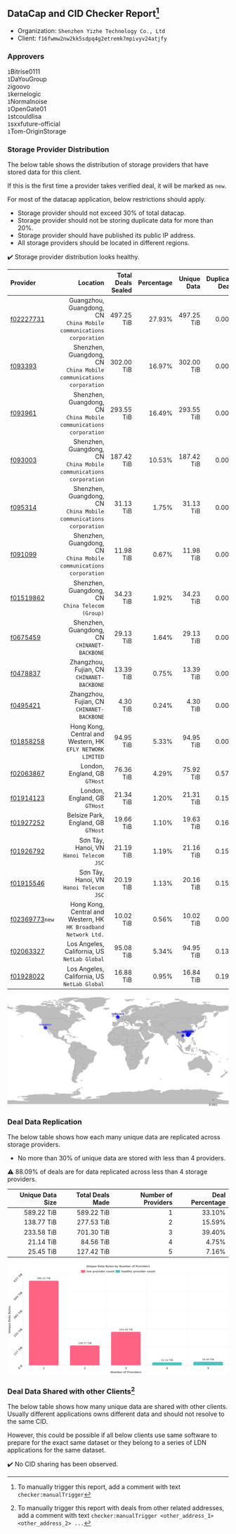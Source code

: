 ## DataCap and CID Checker Report[^1]
 - Organization: `Shenzhen Yizhe Technology Co., Ltd`
 - Client: `f16fwmw2nw2kk5sdpq4g2etremk7mpivyv24atjfy`
### Approvers
`1`Bitrise0111<br/>`1`DaYouGroup<br/>`2`igoovo<br/>`1`kernelogic<br/>`1`Normalnoise<br/>`1`OpenGate01<br/>`1`stcouldlisa<br/>`1`sxxfuture-official<br/>`1`Tom-OriginStorage

### Storage Provider Distribution
The below table shows the distribution of storage providers that have stored data for this client.

If this is the first time a provider takes verified deal, it will be marked as `new`.

For most of the datacap application, below restrictions should apply.
 - Storage provider should not exceed 30% of total datacap.
 - Storage provider should not be storing duplicate data for more than 20%.
 - Storage provider should have published its public IP address.
 - All storage providers should be located in different regions.

✔️ Storage provider distribution looks healthy.

| Provider                                                    |                                                               Location | Total Deals Sealed | Percentage | Unique Data | Duplicate Deals |
| :---------------------------------------------------------- | ---------------------------------------------------------------------: | -----------------: | ---------: | ----------: | --------------: |
| [f02227731](https://filfox.info/en/address/f02227731)       | Guangzhou, Guangdong, CN<br/>`China Mobile communications corporation` |         497.25 TiB |     27.93% |  497.25 TiB |           0.00% |
| [f093393](https://filfox.info/en/address/f093393)           |  Shenzhen, Guangdong, CN<br/>`China Mobile communications corporation` |         302.00 TiB |     16.97% |  302.00 TiB |           0.00% |
| [f093961](https://filfox.info/en/address/f093961)           |  Shenzhen, Guangdong, CN<br/>`China Mobile communications corporation` |         293.55 TiB |     16.49% |  293.55 TiB |           0.00% |
| [f093003](https://filfox.info/en/address/f093003)           |  Shenzhen, Guangdong, CN<br/>`China Mobile communications corporation` |         187.42 TiB |     10.53% |  187.42 TiB |           0.00% |
| [f095314](https://filfox.info/en/address/f095314)           |  Shenzhen, Guangdong, CN<br/>`China Mobile communications corporation` |          31.13 TiB |      1.75% |   31.13 TiB |           0.00% |
| [f091099](https://filfox.info/en/address/f091099)           |  Shenzhen, Guangdong, CN<br/>`China Mobile communications corporation` |          11.98 TiB |      0.67% |   11.98 TiB |           0.00% |
| [f01519862](https://filfox.info/en/address/f01519862)       |                    Shenzhen, Guangdong, CN<br/>`China Telecom (Group)` |          34.23 TiB |      1.92% |   34.23 TiB |           0.00% |
| [f0675459](https://filfox.info/en/address/f0675459)         |                        Shenzhen, Guangdong, CN<br/>`CHINANET-BACKBONE` |          29.13 TiB |      1.64% |   29.13 TiB |           0.00% |
| [f0478837](https://filfox.info/en/address/f0478837)         |                          Zhangzhou, Fujian, CN<br/>`CHINANET-BACKBONE` |          13.39 TiB |      0.75% |   13.39 TiB |           0.00% |
| [f0495421](https://filfox.info/en/address/f0495421)         |                          Zhangzhou, Fujian, CN<br/>`CHINANET-BACKBONE` |           4.30 TiB |      0.24% |    4.30 TiB |           0.00% |
| [f01858258](https://filfox.info/en/address/f01858258)       |          Hong Kong, Central and Western, HK<br/>`EFLY NETWORK LIMITED` |          94.95 TiB |      5.33% |   94.95 TiB |           0.00% |
| [f02063867](https://filfox.info/en/address/f02063867)       |                                       London, England, GB<br/>`GTHost` |          76.36 TiB |      4.29% |   75.92 TiB |           0.57% |
| [f01914123](https://filfox.info/en/address/f01914123)       |                                       London, England, GB<br/>`GTHost` |          21.34 TiB |      1.20% |   21.31 TiB |           0.15% |
| [f01927252](https://filfox.info/en/address/f01927252)       |                                 Belsize Park, England, GB<br/>`GTHost` |          19.66 TiB |      1.10% |   19.63 TiB |           0.16% |
| [f01926792](https://filfox.info/en/address/f01926792)       |                             Sơn Tây, Hanoi, VN<br/>`Hanoi Telecom JSC` |          21.19 TiB |      1.19% |   21.16 TiB |           0.15% |
| [f01915546](https://filfox.info/en/address/f01915546)       |                             Sơn Tây, Hanoi, VN<br/>`Hanoi Telecom JSC` |          20.19 TiB |      1.13% |   20.16 TiB |           0.15% |
| [f02369773](https://filfox.info/en/address/f02369773)`new`  |     Hong Kong, Central and Western, HK<br/>`HK Broadband Network Ltd.` |          10.02 TiB |      0.56% |   10.02 TiB |           0.00% |
| [f02063327](https://filfox.info/en/address/f02063327)       |                        Los Angeles, California, US<br/>`NetLab Global` |          95.08 TiB |      5.34% |   94.95 TiB |           0.13% |
| [f01928022](https://filfox.info/en/address/f01928022)       |                        Los Angeles, California, US<br/>`NetLab Global` |          16.88 TiB |      0.95% |   16.84 TiB |           0.19% |

<img src="https://raw.githubusercontent.com/data-preservation-programs/filplus-checker-assets/main/filecoin-project/filecoin-plus-large-datasets/issues/1017/1693533089154.png"/>

### Deal Data Replication
The below table shows how each many unique data are replicated across storage providers.

- No more than 30% of unique data are stored with less than 4 providers.

⚠️ 88.09% of deals are for data replicated across less than 4 storage providers.

| Unique Data Size | Total Deals Made | Number of Providers | Deal Percentage |
| ---------------: | ---------------: | ------------------: | --------------: |
|       589.22 TiB |       589.22 TiB |                   1 |          33.10% |
|       138.77 TiB |       277.53 TiB |                   2 |          15.59% |
|       233.58 TiB |       701.30 TiB |                   3 |          39.40% |
|        21.14 TiB |        84.56 TiB |                   4 |           4.75% |
|        25.45 TiB |       127.42 TiB |                   5 |           7.16% |

<img src="https://raw.githubusercontent.com/data-preservation-programs/filplus-checker-assets/main/filecoin-project/filecoin-plus-large-datasets/issues/1017/1693533089760.png"/>

### Deal Data Shared with other Clients[^3]
The below table shows how many unique data are shared with other clients.
Usually different applications owns different data and should not resolve to the same CID.

However, this could be possible if all below clients use same software to prepare for the exact same dataset or they belong to a series of LDN applications for the same dataset.

✔️ No CID sharing has been observed.

[^1]: To manually trigger this report, add a comment with text `checker:manualTrigger`

[^2]: Deals from those addresses are combined into this report as they are specified with `checker:manualTrigger`

[^3]: To manually trigger this report with deals from other related addresses, add a comment with text `checker:manualTrigger <other_address_1> <other_address_2> ...`
